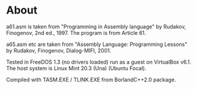 # About

a61.asm is taken from "Programming in Assembly language" by Rudakov, Finogenov, 2nd ed., 1997. The program is from Article 61.

a65.asm etc are taken from "Assembly Language: Programming Lessons" by Rudakov, Finogenov, Dialog-MIFI, 2001. 

Tested in FreeDOS 1.3 (no drivers loaded) run as a guest on VirtualBox v6.1. The host system is Linux Mint 20.3 (Una) (Ubuntu Focal).

Compiled with TASM.EXE / TLINK.EXE from BorlandC++2.0 package.
